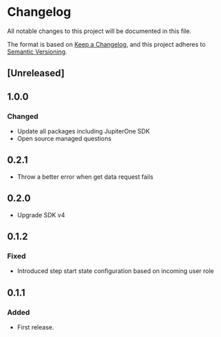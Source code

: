 # Changelog

All notable changes to this project will be documented in this file.

The format is based on [Keep a Changelog](https://keepachangelog.com/en/1.0.0/),
and this project adheres to
[Semantic Versioning](https://semver.org/spec/v2.0.0.html).

## [Unreleased]

## 1.0.0

### Changed

- Update all packages including JupiterOne SDK
- Open source managed questions

## 0.2.1

- Throw a better error when get data request fails

## 0.2.0

- Upgrade SDK v4

## 0.1.2

### Fixed

- Introduced step start state configuration based on incoming user role

## 0.1.1

### Added

- First release.
